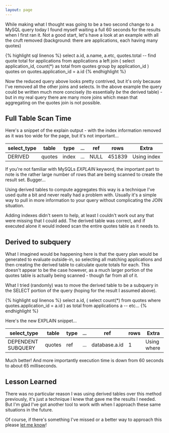 ```yaml
---
layout: page
---
```


While making what I thought was going to be a two second change to a MySQL
query today I found myself waiting a full 60 seconds for the results when I
first ran it.  Not a good start, let's have a look at an example with all the
cruft removed (background: there are applications, each having many quotes)

{% highlight sql linenos %}
select
    a.id,
    a.name,
    a.etc,
    quotes.total -- find quote total for applications
from applications a
    left join (
        select application_id, count(*) as total
        from quotes
        group by application_id
    ) quotes
    on quotes.application_id = a.id
{% endhighlight %}

Now the reduced query above looks pretty contrived, but it's only because I've
removed all the other joins and selects. In the above example the query could
be written much more concisely (to essentially *be* the derived table) - but in
my real query there are many more joins which mean that aggregating on the
quotes join is not possible.

## Full Table Scan Time

Here's a snippet of the explain output - with the index information removed as 
it was too wide for the page, but it's not important...

| select\_type | table | type | ... | ref | rows | Extra
|------------|-------|------|--------------|-----|------|-------
|	DERIVED  |quotes |	index | ... |		NULL |	451839 |	Using index 

If you're not familiar with MySQLs *EXPLAIN* keyword, the important part to
note is the rather large number of rows that are being scanned to create the
result set. Bugger...

Using derived tables to compute aggregates this way is a technique I've used
quite a bit and never really had a problem with. Usually it's a simple way to
pull in more information to your query without complicating the JOIN situation.

Adding indexes didn't seem to help, at least I couldn't work out any that were 
missing that I could add. The derived table was correct, and if executed alone 
it would indeed scan the entire quotes table as it needs to.

## Derived to subquery

What I imagined would be happening here is that the query plan would be
generated to evaluate outside-in, so selecting all matching applications and
then creating the derived table to calculate quote totals for each. This
doesn't appear to be the case however, as a much larger portion  of the quotes 
table is actually being scanned - though far from all of it.

What I tried (randomly) was to move the derived table to be a subquery in the
SELECT portion of the query (hoping for the result I assumed above).

{% highlight sql linenos %}
select
    a.id,
    ( select count(*) 
      from quotes 
      where quotes.application_id = a.id ) as total
from applications a
    -- etc...
{% endhighlight %}

Here's the new EXPLAIN snippet...

| select\_type | table | type | ... | ref | rows | Extra
|------------|-------|------|--------------|-----|------|-------
|DEPENDENT SUBQUERY |	quotes |ref	| ... | database.a.id |	1 |	Using where

Much better! And more importantly execution time is down from 60 seconds to
about 65 milliseconds. 

## Lesson Learned

There was no particular reason I was using derived tables over this method 
previously, it's just a technique I knew that gave me the results I needed. But
I'm glad I've got another tool to work with when I approach these same
situations in the future.

Of course, if there's something I've missed or a better way to approach this 
please [let me know](https://twitter.com/rodnaph)!

